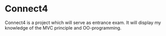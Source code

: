 # Connect4
 
Connect4 is a project which will serve as entrance exam.
It will display my knowledge of the MVC principle and OO-programming.